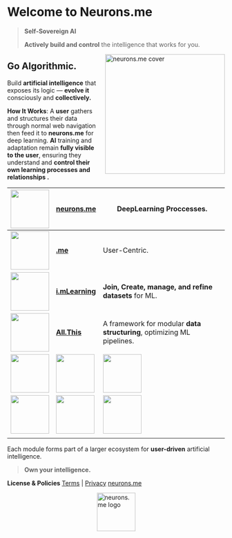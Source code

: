 # **Welcome to Neurons.me**
> **Self-Sovereign AI**
>
> **Actively build and control** the intelligence that works for you.

<img src="https://docs.neurons.me/media/neurons-me.png" alt="neurons.me cover" width="277" style="float: right; margin-left: 10px;" align="right">

## **Go Algorithmic.**
Build **artificial intelligence** that exposes its logic — **evolve it** consciously and **collectively.**

**How It Works**: A **user** gathers and structures their data through normal web navigation then feed it to **neurons.me** for deep learning. **AI** training and adaptation remain **fully visible to the user**, ensuring they understand and **control their own learning processes and relationships .**

| <a href="https://github.com/neurons-me/neurons.me"><img src="https://www.neurons.me/neurons.me.png" width="89"/></a> | [**neurons.me**](https://github.com/neurons-me/neurons.me) | DeepLearning Proccesses. |
|-----------|--------------|-------------|
| <a href="https://github.com/neurons-me/this.me"><img src="https://res.cloudinary.com/dkwnxf6gm/image/upload/v1760759569/me_pio6qj.png" width="89"/></a> | [**.me**](https://github.com/neurons-me/this.me) | User-Centric. |
| <a href="https://github.com/neurons-me/i.mlearning"><img src="https://res.cloudinary.com/dkwnxf6gm/image/upload/v1760775630/mlearning.studio_efg7wd.png" width="89"/></a> | **[i.mLearning](https://github.com/neurons-me/i.mlearning)** | **Join, Create, manage, and refine datasets** for ML. |
| <a href="https://github.com/neurons-me/all.this"><img src="https://www.neurons.me/media/all-this/webp/all.this.webp" width="89"/></a> | [**All.This**](https://github.com/neurons-me/all.this) | A framework for modular **data structuring**, optimizing ML pipelines. |
| <a href="https://github.com/neurons-me/this.wallet"><img src="https://res.cloudinary.com/dkwnxf6gm/image/upload/v1760629144/this.wallet_wqa7bc.png" width="89"/></a> | <a href="https://github.com/neurons-me/this.GUI"><img src="https://res.cloudinary.com/dkwnxf6gm/image/upload/v1760629119/this.gui.neurons.me_mkapde.png" width="89"/></a> | <a href="https://github.com/neurons-me/this.audio"><img src="https://res.cloudinary.com/dkwnxf6gm/image/upload/v1760759974/this.audio_2_n753rv.webp" width="89"/></a> |
| <a href="https://github.com/neurons-me/this.dir"><img src="https://res.cloudinary.com/dkwnxf6gm/image/upload/v1760760091/this.dir_fsi8uj.webp" width="89"/></a> | <a href="https://github.com/neurons-me/this.img"><img src="https://res.cloudinary.com/dkwnxf6gm/image/upload/v1760760478/cd24eb82189b969bd5f5ec0f662532b1cbcf37841d16a9bace967c1da4f6b7be_xdslqg.png" width="89"/></a> | <a href="https://github.com/neurons-me/this.video"><img src="https://res.cloudinary.com/dkwnxf6gm/image/upload/v1760774929/2b44478b859770a1b03cceeda0b6ec6e4dc32d2c04536d68163da62dbf9fd404_spzl87.png" width="89"/></a> |
|  |  |  |

Each module forms part of a larger ecosystem for **user-driven** artificial intelligence.

> **Own your intelligence.**

**License & Policies**
[Terms](https://neurons.me) | [Privacy](https://neurons.me)
[neurons.me](https://neurons.me)



<img src="https://docs.neurons.me/neurons.me.webp" alt="neurons.me logo" width="89" height="89" style="display: block; margin: auto;">
